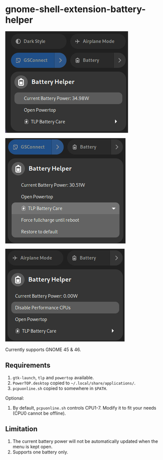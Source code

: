 # gnome-shell-extension-battery-helper

![Screenshot1](assets/screenshot.png)

![Screenshot2](assets/screenshot2.png)

![Screenshot3](assets/screenshot3.png)

Currently supports GNOME 45 & 46.

## Requirements

1. `gtk-launch`, `tlp` and `powertop` available.
2. `PowerTOP.desktop` copied to `~/.local/share/applications/`.
3. `pcpuonline.sh` copied to somewhere in `$PATH`.

Optional:

1. By default, `pcpuonline.sh` controls CPU1-7. Modify it to fit your needs (CPU0 cannot be offline).

## Limitation

1. The current battery power will not be automatically updated when the menu is kept open.
2. Supports one battery only.

